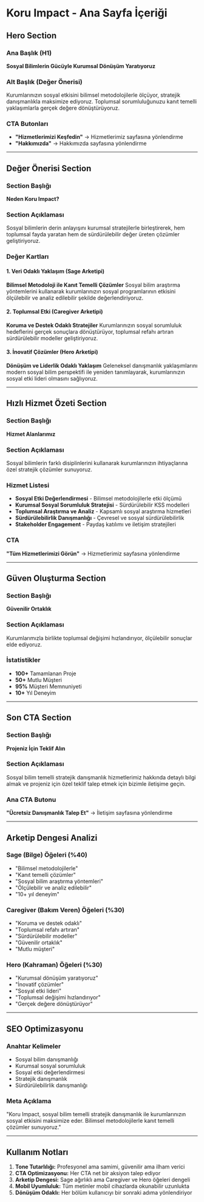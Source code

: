 # Koru Impact - Ana Sayfa İçeriği

## Hero Section

### Ana Başlık (H1)
**Sosyal Bilimlerin Gücüyle Kurumsal Dönüşüm Yaratıyoruz**

### Alt Başlık (Değer Önerisi)
Kurumlarınızın sosyal etkisini bilimsel metodolojilerle ölçüyor, stratejik danışmanlıkla maksimize ediyoruz. Toplumsal sorumluluğunuzu kanıt temelli yaklaşımlarla gerçek değere dönüştürüyoruz.

### CTA Butonları
- **"Hizmetlerimizi Keşfedin"** → Hizmetlerimiz sayfasına yönlendirme
- **"Hakkımızda"** → Hakkımızda sayfasına yönlendirme

---

## Değer Önerisi Section

### Section Başlığı
**Neden Koru Impact?**

### Section Açıklaması
Sosyal bilimlerin derin anlayışını kurumsal stratejilerle birleştirerek, hem toplumsal fayda yaratan hem de sürdürülebilir değer üreten çözümler geliştiriyoruz.

### Değer Kartları

#### 1. Veri Odaklı Yaklaşım (Sage Arketipi)
**Bilimsel Metodoloji ile Kanıt Temelli Çözümler**
Sosyal bilim araştırma yöntemlerini kullanarak kurumlarınızın sosyal programlarının etkisini ölçülebilir ve analiz edilebilir şekilde değerlendiriyoruz.

#### 2. Toplumsal Etki (Caregiver Arketipi)
**Koruma ve Destek Odaklı Stratejiler**
Kurumlarınızın sosyal sorumluluk hedeflerini gerçek sonuçlara dönüştürüyor, toplumsal refahı artıran sürdürülebilir modeller geliştiriyoruz.

#### 3. İnovatif Çözümler (Hero Arketipi)
**Dönüşüm ve Liderlik Odaklı Yaklaşım**
Geleneksel danışmanlık yaklaşımlarını modern sosyal bilim perspektifi ile yeniden tanımlayarak, kurumlarınızın sosyal etki lideri olmasını sağlıyoruz.

---

## Hızlı Hizmet Özeti Section

### Section Başlığı
**Hizmet Alanlarımız**

### Section Açıklaması
Sosyal bilimlerin farklı disiplinlerini kullanarak kurumlarınızın ihtiyaçlarına özel stratejik çözümler sunuyoruz.

### Hizmet Listesi
- **Sosyal Etki Değerlendirmesi** - Bilimsel metodolojilerle etki ölçümü
- **Kurumsal Sosyal Sorumluluk Stratejisi** - Sürdürülebilir KSS modelleri
- **Toplumsal Araştırma ve Analiz** - Kapsamlı sosyal araştırma hizmetleri
- **Sürdürülebilirlik Danışmanlığı** - Çevresel ve sosyal sürdürülebilirlik
- **Stakeholder Engagement** - Paydaş katılımı ve iletişim stratejileri

### CTA
**"Tüm Hizmetlerimizi Görün"** → Hizmetlerimiz sayfasına yönlendirme

---

## Güven Oluşturma Section

### Section Başlığı
**Güvenilir Ortaklık**

### Section Açıklaması
Kurumlarımızla birlikte toplumsal değişimi hızlandırıyor, ölçülebilir sonuçlar elde ediyoruz.

### İstatistikler
- **100+** Tamamlanan Proje
- **50+** Mutlu Müşteri
- **95%** Müşteri Memnuniyeti
- **10+** Yıl Deneyim

---

## Son CTA Section

### Section Başlığı
**Projeniz İçin Teklif Alın**

### Section Açıklaması
Sosyal bilim temelli stratejik danışmanlık hizmetlerimiz hakkında detaylı bilgi almak ve projeniz için özel teklif talep etmek için bizimle iletişime geçin.

### Ana CTA Butonu
**"Ücretsiz Danışmanlık Talep Et"** → İletişim sayfasına yönlendirme

---

## Arketip Dengesi Analizi

### Sage (Bilge) Öğeleri (%40)
- "Bilimsel metodolojilerle"
- "Kanıt temelli çözümler"
- "Sosyal bilim araştırma yöntemleri"
- "Ölçülebilir ve analiz edilebilir"
- "10+ yıl deneyim"

### Caregiver (Bakım Veren) Öğeleri (%30)
- "Koruma ve destek odaklı"
- "Toplumsal refahı artıran"
- "Sürdürülebilir modeller"
- "Güvenilir ortaklık"
- "Mutlu müşteri"

### Hero (Kahraman) Öğeleri (%30)
- "Kurumsal dönüşüm yaratıyoruz"
- "İnovatif çözümler"
- "Sosyal etki lideri"
- "Toplumsal değişimi hızlandırıyor"
- "Gerçek değere dönüştürüyor"

---

## SEO Optimizasyonu

### Anahtar Kelimeler
- Sosyal bilim danışmanlığı
- Kurumsal sosyal sorumluluk
- Sosyal etki değerlendirmesi
- Stratejik danışmanlık
- Sürdürülebilirlik danışmanlığı

### Meta Açıklama
"Koru Impact, sosyal bilim temelli stratejik danışmanlık ile kurumlarınızın sosyal etkisini maksimize eder. Bilimsel metodolojilerle kanıt temelli çözümler sunuyoruz."

---

## Kullanım Notları

1. **Tone Tutarlılığı:** Profesyonel ama samimi, güvenilir ama ilham verici
2. **CTA Optimizasyonu:** Her CTA net bir aksiyon talep ediyor
3. **Arketip Dengesi:** Sage ağırlıklı ama Caregiver ve Hero öğeleri dengeli
4. **Mobil Uyumluluk:** Tüm metinler mobil cihazlarda okunabilir uzunlukta
5. **Dönüşüm Odaklı:** Her bölüm kullanıcıyı bir sonraki adıma yönlendiriyor 